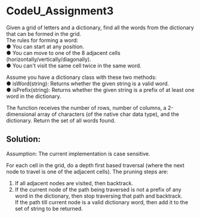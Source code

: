 # CodeU_Assignment3
Given a grid of letters and a dictionary, find all the words from the dictionary that can be formed in the grid.  
The rules for forming a word:  
● You can start at any position.  
● You can move to one of the 8 adjacent cells (horizontally/vertically/diagonally).  
● You can't visit the same cell twice in the same word.  


Assume you have a dictionary class with these two methods:  
● isWord(string): Returns whether the given string is a valid word.  
● isPrefix(string): Returns whether the given string is a prefix of at least one word in the dictionary.  

The function receives the number of rows, number of columns, a 2-dimensional array of characters (of the native char data type), and the dictionary. Return the set of all words found.

## Solution:  

Assumption: The current implementation is case sensitive. 

For each cell in the grid, do a depth first based traversal (where the next node to travel is one of the adjacent cells). The pruning steps are:  
1. If all adjacent nodes are visited, then backtrack.
2. If the current node of the path being traversed is not a prefix of any word in the dictionary, then stop traversing that path and backtrack.   
If the path till current node is a valid dictionary word, then add it to the set of string to be returned.

